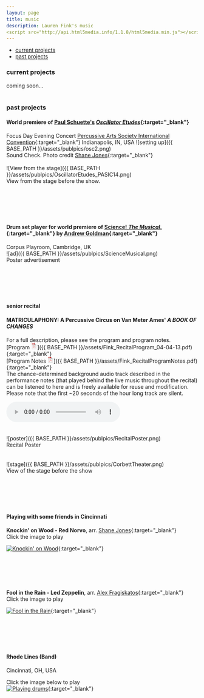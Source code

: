 ```yaml
---
layout: page
title: music
description: Lauren Fink's music
<script src="http://api.html5media.info/1.1.8/html5media.min.js"></script>
---
```


<div class="navbar">
    <div class="navbar-inner">
        <ul class="nav">
            <li><a href="#current">current projects</a></li>
            <li><a href="#past">past projects</a></li>
        </ul>
    </div>
</div>


### <a name="current"></a>current projects
coming soon...
<br><br>

### <a name="past"></a>past projects 
 
#### World premiere of [Paul Schuette's](http://www.paulschuette.com/) [*Oscillator Etudes*](ttp://www.paulschuette.com/music/){:target="_blank"}
Focus Day Evening Concert
[Percussive Arts Society International Convention](http://www.pas.org/){:target="_blank"}
Indianapolis, IN, USA
![setting up]({{ BASE_PATH }}/assets/publpics/osc2.png)  
Sound Check. Photo credit [Shane Jones](http://www.shanejonespercussion.com/){:target="_blank"} 
<br><br>
![View from the stage]({{ BASE_PATH }}/assets/publpics/OscillatorEtudes_PASIC14.png)  
View from the stage before the show.
<br><br>
<br><br>
<br><br>

#### Drum set player for world premiere of [Science! *The Musical*.](http://www.mus.cam.ac.uk/news/feature-pieces/science-the-musical){:target="_blank"} by [Andrew Goldman](http://heymancenter.org/people/andrew-goldman/){:target="_blank"}  
Corpus Playroom, Cambridge, UK  
![ad]({{ BASE_PATH }}/assets/publpics/ScienceMusical.png)  
Poster advertisement
<br><br>
<br><br>
<br><br>

#### senior recital
#### MATRICULAPHONY: A Percussive Circus on Van Meter Ames' *A BOOK OF CHANGES*  
For a full description, please see the program and program notes.  
[Program ![Program as pdf](icons16/pdf-icon.png)]({{ BASE_PATH }}/assets/Fink_RecitalProgram_04-04-13.pdf){:target="_blank"}   
[Program Notes ![Notes as pdf](icons16/pdf-icon.png)]({{ BASE_PATH }}/assets/Fink_RecitalProgramNotes.pdf){:target="_blank"}  
The chance-determined background audio track described in the performance notes (that played behind the live music throughout the recital) can be listened to here and is freely available for reuse and modification. Please note that the first ~20 seconds of the hour long track are silent. 

<audio controls preload> 
    <!-- <source src="audio.mp3"></source> -->
    <source src="../assets/audio/recital_background_track.ogg"></source> 
</audio>  
<br><br>

![poster]({{ BASE_PATH }}/assets/publpics/RecitalPoster.png)  
Recital Poster  
<br><br>
![stage]({{ BASE_PATH }}/assets/publpics/CorbettTheater.png)  
View of the stage before the show
<br><br>
<br><br>
<br><br>

#### Playing with some friends in Cincinnati

**Knockin' on Wood - Red Norvo**, arr. [Shane Jones](http://www.shanejonespercussion.com/){:target="_blank"}  
Click the image to play

[![Knockin' on Wood](https://img.youtube.com/vi/axHd9fq6yY4/0.jpg)](https://www.youtube.com/watch?v=axHd9fq6yY4){:target="_blank"}
<br><br>
<br><br>
<br><br>


**Fool in the Rain - Led Zeppelin**, arr. [Alex Fragiskatos](https://fragiskatospercussion.com/){:target="_blank"}  
Click the image to play  

[![Fool in the Rain](https://img.youtube.com/vi/Ga-iHxlNgqU/0.jpg)](https://www.youtube.com/watch?v=Ga-iHxlNgqU){:target="_blank"}
<br><br>
<br><br>
<br><br>

#### Rhode Lines (Band)
Cincinnati, OH, USA  
<!-- ![playing drums]({{ BASE_PATH }}/assets/publpics/rhodeLines.png) -->
Click the image below to play  
[![Playing drums](https://img.youtube.com/vi/zS67TM2L1KE/0.jpg)](https://www.youtube.com/watch?v=zS67TM2L1KE){:target="_blank"}
<br><br>
<br><br>
<br><br>

